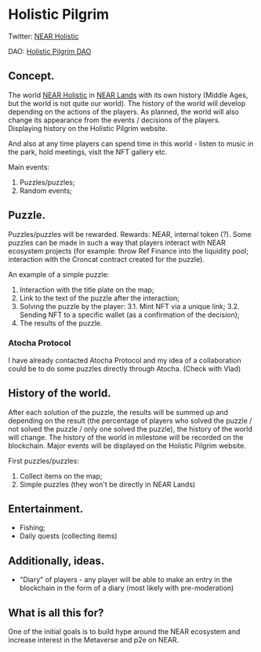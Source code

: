 # Holistic Pilgrim

Twitter: [NEAR Holistic](https://twitter.com/NEARHolystic)

DAO: [Holistic Pilgrim DAO](https://app.astrodao.com/dao/holistic-pilgrim.sputnik-dao.near)

## Concept.

The world [NEAR Holistic](https://twitter.com/NEARHolystic) in [NEAR Lands](https://twitter.com/NearLands) with its own history (Middle Ages, but the world is not quite our world). The history of the world will develop depending on the actions of the players. As planned, the world will also change its appearance from the events / decisions of the players. Displaying history on the Holistic Pilgrim website.

And also at any time players can spend time in this world - listen to music in the park, hold meetings, visit the NFT gallery etc.

Main events: 
1. Puzzles/puzzles; 
2. Random events;

## Puzzle.

Puzzles/puzzles will be rewarded. Rewards: NEAR, internal token (?). Some puzzles can be made in such a way that players interact with NEAR ecosystem projects (for example: throw Ref Finance into the liquidity pool; interaction with the Croncat contract created for the puzzle).

An example of a simple puzzle: 

1. Interaction with the title plate on the map;
2. Link to the text of the puzzle after the interaction;
3. Solving the puzzle by the player: 
3.1. Mint NFT via a unique link; 
3.2. Sending NFT to a specific wallet (as a confirmation of the decision);
5. The results of the puzzle.

### Atocha Protocol

I have already contacted Atocha Protocol and my idea of ​​a collaboration could be to do some puzzles directly through Atocha. (Check with Vlad)

 

## History of the world.

After each solution of the puzzle, the results will be summed up and depending on the result (the percentage of players who solved the puzzle / not solved the puzzle / only one solved the puzzle), the history of the world will change. The history of the world in milestone will be recorded on the blockchain. Major events will be displayed on the Holistic Pilgrim website.

First puzzles/puzzles: 
1. Collect items on the map;
2. Simple puzzles (they won't be directly in NEAR Lands)


## Entertainment.

- Fishing;
- Daily quests (collecting items)



## Additionally, ideas.
- "Diary" of players - any player will be able to make an entry in the blockchain in the form of a diary (most likely with pre-moderation)



## What is all this for?
One of the initial goals is to build hype around the NEAR ecosystem and increase interest in the Metaverse and p2e on NEAR.
